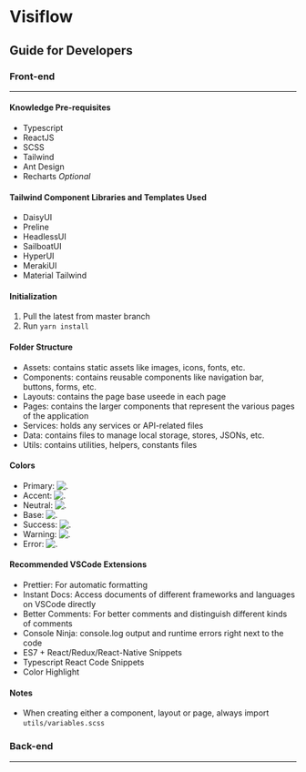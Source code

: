 # Visiflow

## Guide for Developers

### Front-end

---

#### Knowledge Pre-requisites

- Typescript
- ReactJS
- SCSS
- Tailwind
- Ant Design
- Recharts _Optional_

#### Tailwind Component Libraries and Templates Used

- DaisyUI
- Preline
- HeadlessUI
- SailboatUI
- HyperUI
- MerakiUI
- Material Tailwind

#### Initialization

1. Pull the latest from master branch
2. Run `yarn install`

#### Folder Structure

- Assets: contains static assets like images, icons, fonts, etc.
- Components: contains reusable components like navigation bar, buttons, forms, etc.
- Layouts: contains the page base useede in each page
- Pages: contains the larger components that represent the various pages of the application
- Services: holds any services or API-related files
- Data: contains files to manage local storage, stores, JSONs, etc.
- Utils: contains utilities, helpers, constants files

#### Colors

- Primary: ![.](https://placehold.co/15x15/0db284/0db284.png)
- Accent: ![.](https://placehold.co/15x15/2C4C32/2C4C32.png)
- Neutral: ![.](https://placehold.co/15x15/D0D2CC/D0D2CC.png)
- Base: ![.](https://placehold.co/15x15/DFEAEF/DFEAEF.png)
- Success: ![.](https://placehold.co/15x15/0db284/0db284.png)
- Warning: ![.](https://placehold.co/15x15/ffce0a/ffce0a.png)
- Error: ![.](https://placehold.co/15x15/FD4A4A/FD4A4A.png)

#### Recommended VSCode Extensions

- Prettier: For automatic formatting
- Instant Docs: Access documents of different frameworks and languages on VSCode directly
- Better Comments: For better comments and distinguish different kinds of comments
- Console Ninja: console.log output and runtime errors right next to the code
- ES7 + React/Redux/React-Native Snippets
- Typescript React Code Snippets
- Color Highlight

#### Notes

- When creating either a component, layout or page, always import `utils/variables.scss`

### Back-end

---
